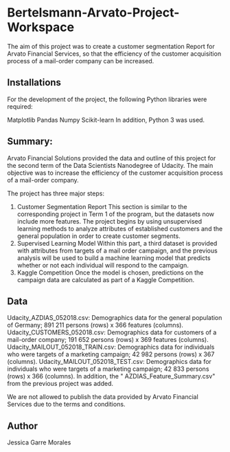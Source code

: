 # Bertelsmann-Arvato-Project-Workspace
The aim of this project was to create a customer segmentation Report for Arvato Financial Services, so that the efficiency of the customer acquisition process of a mail-order company can be increased. 

## Installations
For the development of the project, the following Python libraries were required: 

Matplotlib
Pandas
Numpy
Scikit-learn
In addition, Python 3 was used. 

## Summary:
Arvato Financial Solutions provided the data and outline of this project for the second term of the Data Scientists Nanodegree of Udacity. The main objective was to increase the efficiency of the customer acquisition process of a mail-order company.

The project has three major steps: 
1. Customer Segmentation Report
This section is similar to the corresponding project in Term 1 of the program, but the datasets now include more features. The project begins by using unsupervised learning methods to analyze attributes of established customers and the general population in order to create customer segments.
2. Supervised Learning Model
Within this part, a third dataset is provided with attributes from targets of a mail order campaign, and the previous analysis will be used to build a machine learning model that predicts whether or not each individual will respond to the campaign.
3. Kaggle Competition
Once the model is chosen, predictions on the campaign data are calculated as part of a Kaggle Competition. 

## Data
Udacity_AZDIAS_052018.csv: Demographics data for the general population of Germany; 891 211 persons (rows) x 366 features (columns).
Udacity_CUSTOMERS_052018.csv: Demographics data for customers of a mail-order company; 191 652 persons (rows) x 369 features (columns).
Udacity_MAILOUT_052018_TRAIN.csv: Demographics data for individuals who were targets of a marketing campaign; 42 982 persons (rows) x 367 (columns).
Udacity_MAILOUT_052018_TEST.csv: Demographics data for individuals who were targets of a marketing campaign; 42 833 persons (rows) x 366 (columns).
In addition, the " AZDIAS_Feature_Summary.csv" from the previous project was added. 

We are not allowed to publish the data provided by Arvato Financial Services due to the terms and conditions.

## Author
Jessica Garre Morales
